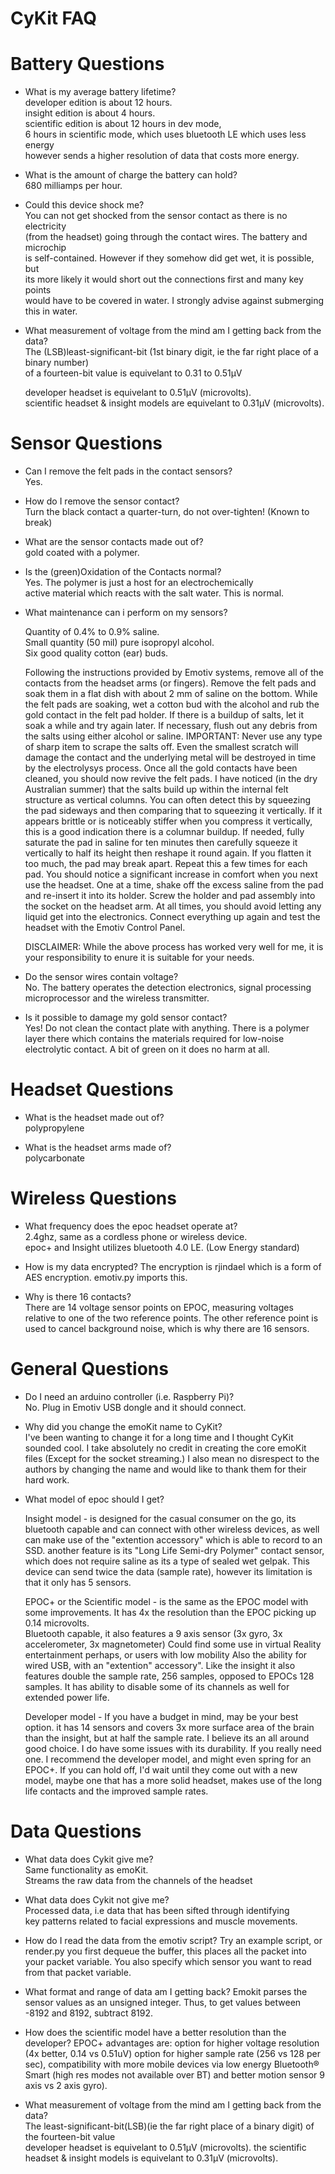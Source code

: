 CyKit FAQ
==========

Battery Questions
=================

* What is my average battery lifetime?<br>
   developer edition is about 12 hours.<br>
   insight edition is about 4 hours.<br>
   scientific edition is about 12 hours in dev mode,<br>
   6 hours in scientific mode, which uses bluetooth LE which uses less energy<br>
   however sends a higher resolution of data that costs more energy.<br>

* What is the amount of charge the battery can hold?<br>
   680 milliamps per hour.

* Could this device shock me?<br>
   You can not get shocked from the sensor contact as there is no electricity<br>
   (from the headset) going through the contact wires. The battery and microchip<br>
   is self-contained. However if they somehow did get wet, it is possible, but <br>
   its more likely it would short out the connections first and many key points<br>
   would have to be covered in water. I strongly advise against submerging this in water.<br>


* What measurement of voltage from the mind am I getting back from the data?<br>
    The (LSB)least-significant-bit (1st binary digit, ie the far right place of a binary number)<br>
    of a fourteen-bit value is equivelant to 0.31 to 0.51µV<br>
    
    developer headset is equivelant to 0.51µV (microvolts).<br>
    scientific headset & insight models are equivelant to 0.31µV (microvolts).


Sensor Questions
================
* Can I remove the felt pads in the contact sensors?<br>
   Yes.

* How do I remove the sensor contact?<br>
   Turn the black contact a quarter-turn, do not over-tighten! (Known to break)

* What are the sensor contacts made out of?<br>
   gold coated with a polymer.

* Is the (green)Oxidation of the Contacts normal?<br>
   Yes. The polymer is just a host for an electrochemically<br>
   active material which reacts with the salt water. This is normal.

* What maintenance can i perform on my sensors? 

  Quantity of 0.4% to 0.9% saline.<br>
  Small quantity (50 mil) pure isopropyl alcohol.<br>
 Six good quality cotton (ear) buds.<br>

   Following the instructions provided by Emotiv systems, remove all of the contacts from the headset arms (or fingers). Remove the
   felt pads and soak them in a flat dish with about 2 mm of saline on the bottom. While the felt pads are soaking, wet a cotton bud
   with the alcohol and rub the gold contact in the felt pad holder. If there is a buildup of salts, let it soak a while and try
   again later. If necessary, flush out any debris from the salts using either alcohol or saline. IMPORTANT: Never use any type of
   sharp item to scrape the salts off. Even the smallest scratch will damage the contact and the underlying metal will be destroyed
   in time by the electrolysys process. Once all the gold contacts have been cleaned, you should now revive the felt pads. I have
   noticed (in the dry Australian summer) that the salts build up within the internal felt structure as vertical columns. You can
   often detect this by squeezing the pad sideways and then comparing that to squeezing it vertically. If it appears brittle or is
   noticeably stiffer when you compress it vertically, this is a good indication there is a columnar buildup. If needed, fully
   saturate the pad in saline for ten minutes then carefully squeeze it vertically to half its height then reshape it round again.
   If you flatten it too much, the pad may break apart. Repeat this a few times for each pad. You should notice a significant
   increase in comfort when you next use the headset. One at a time, shake off the excess saline from the pad and re-insert it into
   its holder. Screw the holder and pad assembly into the socket on the headset arm. At all times, you should avoid letting any
   liquid get into the electronics. Connect   everything up again and test the headset with the Emotiv Control Panel. 
   
   DISCLAIMER:
   While the above process has worked very well for me, it is your responsibility to enure it is suitable for your needs.
   
   
* Do the sensor wires contain voltage?<br>
   No. The battery operates the detection electronics, 
   signal processing microprocessor and the wireless transmitter.

* Is it possible to damage my gold sensor contact?<br>
   Yes! Do not clean the contact plate with anything. There is a polymer layer there which contains the materials required for
   low-noise electrolytic contact. A bit of green on it does no harm at all. 

Headset Questions
=================

* What is the headset made out of?<br>
   polypropylene

* What is the headset arms made of?<br>
   polycarbonate


Wireless Questions
========================
* What frequency does the epoc headset operate at?<br>
   2.4ghz, same as a cordless phone or wireless device.<br>
   epoc+ and Insight utilizes bluetooth 4.0 LE. (Low Energy standard)
   
* How is my data encrypted?
   The encryption is rjindael which is a form of AES encryption.
   emotiv.py imports this.



* Why is there 16 contacts?<br>
   There are 14 voltage sensor points on EPOC, measuring voltages relative to one of the two reference points. The other
   reference point is used to cancel background noise, which is why there are 16 sensors. 

General Questions
=================

* Do I need an arduino controller (i.e. Raspberry Pi)?<br>
   No. Plug in Emotiv USB dongle and it should connect.

* Why did you change the emoKit name to CyKit?<br>
   I've been wanting to change it for a long time and I thought
   CyKit sounded cool. I take absolutely no credit in creating the core 
   emoKit files (Except for the socket streaming.) I also mean no
   disrespect to the authors by changing the name and would like to 
   thank them for their hard work.

* What model of epoc should I get?<br>
   
   Insight model - is designed for the casual consumer on the go, its bluetooth capable and
   can connect with other wireless devices, as well can make use of the "extention
   accessory" which is able to record to an SSD.  another feature is its "Long Life
   Semi-dry Polymer" contact sensor, which does not require saline as its a type of
   sealed wet gelpak.  This device can send twice the data (sample rate), however its
   limitation is that it only has 5 sensors.

   EPOC+ or the Scientific model - is the same as the EPOC model with some improvements.
   It has 4x the resolution than the EPOC picking up 0.14 microvolts.  
   Bluetooth capable, it also features a 9 axis sensor (3x gyro, 3x accelerometer, 3x magnetometer)
   Could find some use in virtual Reality entertainment perhaps, or users with low mobility
   Also the ability for wired USB, with an "extention" accessory". Like the insight
   it also features double the sample rate, 256 samples, opposed to EPOCs 128 samples.
   It has ability to disable some of its channels as well for extended power life.
   
   Developer model - If you have a budget in mind, may be your best option.
   it has 14 sensors and covers 3x more surface area of the brain than the insight,
   but at half the sample rate.  I believe its an all around good choice. I do have
   some issues with its durability. If you really need one. I recommend the developer
   model, and might even spring for an EPOC+. If you can hold off, I'd wait until they
   come out with a new model, maybe one that has a more solid headset, makes use of the
   long life contacts and the improved sample rates. 
   
Data Questions
==============

* What data does Cykit give me?<br>
    Same functionality as emoKit.<br>
    Streams the raw data from the channels of the headset<br>

* What data does Cykit not give me?<br>
   Processed data, i.e data that has been sifted through identifying<br>
   key patterns related to facial expressions and muscle movements.

* How do I read the data from the emotiv script?
   Try an example script, or render.py
   you first dequeue the buffer, this places all the packet into your
   packet variable. You also specify which sensor you want to read from
   that packet variable.

* What format and range of data am I getting back? 
   Emokit parses the sensor values as an unsigned integer.
   Thus, to get values between -8192 and 8192, subtract 8192. 

* How does the scientific model have a better resolution than the developer?
   EPOC+ advantages are: option for higher voltage resolution (4x better, 0.14 vs 0.51uV)
   option for higher sample rate (256 vs 128 per sec), compatibility with more mobile 
   devices via low energy Bluetooth® Smart (high res modes not available over BT) 
   and better motion sensor 9 axis vs 2 axis gyro). 
 
* What measurement of voltage from the mind am I getting back from the data?<br>
    The least-significant-bit(LSB)(ie the far right place of a binary digit)
    of the fourteen-bit value<br>
    developer headset is equivelant to 0.51µV (microvolts).
    the scientific headset & insight models is equivelant to 0.31µV (microvolts).

